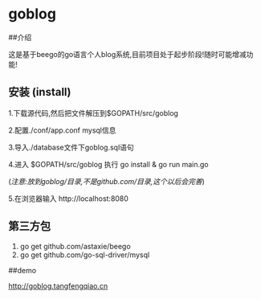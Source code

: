 # goblog

##介绍

这是基于beego的go语言个人blog系统,目前项目处于起步阶段!随时可能增减功能!

## 安装 (install)

1.下载源代码,然后把文件解压到$GOPATH/src/goblog

2.配置./conf/app.conf mysql信息

3.导入./database文件下goblog.sql语句

4.进入 $GOPATH/src/goblog 执行 go install & go run main.go 

(_注意:放到goblog/目录,不是github.com/目录,这个以后会完善_)

5.在浏览器输入 http://localhost:8080

## 第三方包

1. go get github.com/astaxie/beego
2. go get github.com/go-sql-driver/mysql
 
##demo

http://goblog.tangfengqiao.cn


